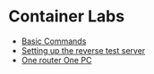 # Container Labs

* [Basic Commands](cookbooks/commands.basic.md)
* [Setting up the reverse test server](cookbooks/containerlab.basics.reverse-ctf-server.md)
* [One router One PC](cookbooks/containerlab.basics.test-to-router.md)